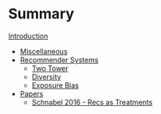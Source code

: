 # Summary

[Introduction](intro.md)

- [Miscellaneous](./misc.md)
- [Recommender Systems]()
    - [Two Tower]()
    - [Diversity]()
    - [Exposure Bias]()
- [Papers](./papers.md)
    - [Schnabel 2016 - Recs as Treatments](./schnabel_2016.md)
